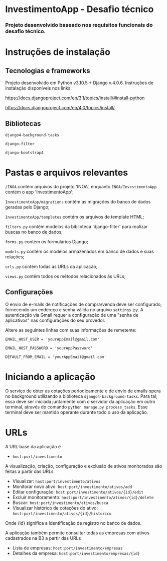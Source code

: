 # InvestimentoApp - Desafio técnico
### Projeto desenvolvido baseado nos requisitos funcionais do desafio técnico.

# 

# Instruções de instalação
## Tecnologias e frameworks
Projeto desenvolvido em Python v3.10.5 + Django v.4.0.6. Instruções de instalação disponíveis nos links:

https://docs.djangoproject.com/en/3.1/topics/install/#install-python

https://docs.djangoproject.com/en/4.0/topics/install/

## Bibliotecas
`django4-background-tasks`

`django-filter`

`django-bootstrap4`

# Pastas e arquivos relevantes

`/INOA` contém arquivos do projeto 'INOA', enquanto `INOA/InvestimentoApp` contém o app 'InvestimentoApp';

`InvestimentoApp/migrations` contém as migrações do banco de dados geradas pelo Django;

`InvestimentoApp/templates` contém os arquivos de template HTML; 

`filters.py` contém modelos da biblioteca 'django-filter' para realizar buscas no banco de dados;

`forms.py` contém os formulários Django;

`models.py` contém os modelos armazenados em banco de dados e suas relações;

`urls.py` contém todas as URLs da aplicação;

`views.py` contém todos os métodos relacionados às URLs;

## Configurações
O envio de e-mails de notificações de compra/venda deve ser configurado, fornecendo um endereço e senha válida no arquivo `settings.py`. A autenticação via Gmail requer a configuração de uma "senha de aplicativos" nas configurações do seu provedor.

Altere as seguintes linhas com suas informações de remetente:

`EMAIL_HOST_USER = 'yourAppEmail@gmail.com'`

`EMAIL_HOST_PASSWORD = 'yourAppPassword'`

`DEFAULT_FROM_EMAIL = 'yourAppEmail@gmail.com'`


# Iniciando a aplicação
O serviço de obter as cotações periodicamente e de envio de emails opera no background utilizando a biblioteca `django4-background-tasks`. Para tal, essa deve ser iniciada juntamente com o servidor da aplicação em outro terminal, através do comando `python manage.py process_tasks`. Esse terminal deve ser mantido operante durante todo o uso da aplicação.

# URLs
A URL base da aplicação é

- `host:port/investimento`

A visualização, criação, configuração e exclusão de ativos monitorados são feitas a partir das URLs 
- Visualizar: `host:port/investimento/ativos`
- Monitorar novo ativo: `host:port/investimento/ativos/add`
- Editar configuração: `host:port/investimento/ativos/{id}/edit`
- Excluir monitoramento: `host:port/investimento/ativos/{id}/delete`
- Buscar: `host:port/investimento/ativos/busca`
- Visualizar histórico de cotações do ativo: `host:port/investimento/ativos/{id}/historico`

Onde {id} significa a identificação de registro no banco de dados.


A aplicação também permite consultar todas as empresas com ativos cadastrados na B3 a partir das URLs
- Lista de empresas: `host:port/investimento/empresas`
- Detalhes da empresa: `host:port/investimento/empresas/{id}`

